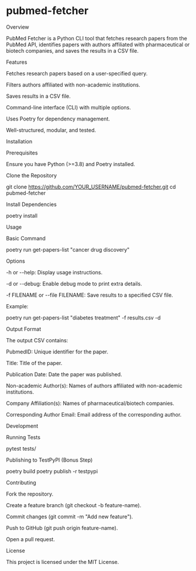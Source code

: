 # pubmed-fetcher
Overview

PubMed Fetcher is a Python CLI tool that fetches research papers from the PubMed API, identifies papers with authors affiliated with pharmaceutical or biotech companies, and saves the results in a CSV file.

Features

Fetches research papers based on a user-specified query.

Filters authors affiliated with non-academic institutions.

Saves results in a CSV file.

Command-line interface (CLI) with multiple options.

Uses Poetry for dependency management.

Well-structured, modular, and tested.

Installation

Prerequisites

Ensure you have Python (>=3.8) and Poetry installed.

Clone the Repository

git clone https://github.com/YOUR_USERNAME/pubmed-fetcher.git
cd pubmed-fetcher

Install Dependencies

poetry install

Usage

Basic Command

poetry run get-papers-list "cancer drug discovery"

Options

-h or --help: Display usage instructions.

-d or --debug: Enable debug mode to print extra details.

-f FILENAME or --file FILENAME: Save results to a specified CSV file.

Example:

poetry run get-papers-list "diabetes treatment" -f results.csv -d

Output Format

The output CSV contains:

PubmedID: Unique identifier for the paper.

Title: Title of the paper.

Publication Date: Date the paper was published.

Non-academic Author(s): Names of authors affiliated with non-academic institutions.

Company Affiliation(s): Names of pharmaceutical/biotech companies.

Corresponding Author Email: Email address of the corresponding author.

Development

Running Tests

pytest tests/

Publishing to TestPyPI (Bonus Step)

poetry build
poetry publish -r testpypi

Contributing

Fork the repository.

Create a feature branch (git checkout -b feature-name).

Commit changes (git commit -m "Add new feature").

Push to GitHub (git push origin feature-name).

Open a pull request.

License

This project is licensed under the MIT License.

